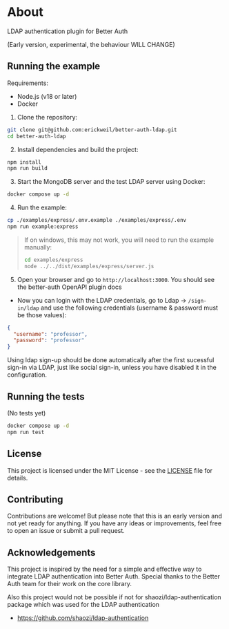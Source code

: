 # About
LDAP authentication plugin for Better Auth

(Early version, experimental, the behaviour WILL CHANGE)

## Running the example

Requirements:
- Node.js (v18 or later)
- Docker

1. Clone the repository:
```bash
git clone git@github.com:erickweil/better-auth-ldap.git
cd better-auth-ldap
```

2. Install dependencies and build the project:
```bash
npm install
npm run build
```

3. Start the MongoDB server and the test LDAP server using Docker:
```bash
docker compose up -d
```

4. Run the example:
```bash
cp ./examples/express/.env.example ./examples/express/.env
npm run example:express
```
> If on windows, this may not work, you will need to run the example manually:
> ```bash
> cd examples/express
> node ../../dist/examples/express/server.js
> ```

5. Open your browser and go to `http://localhost:3000`. You should see the better-auth OpenAPI plugin docs

- Now you can login with the LDAP credentials, go to Ldap -> `/sign-in/ldap` and use the following credentials (username & password must be those values):
```json
{
  "username": "professor",
  "password": "professor"
}
```

Using ldap sign-up should be done automatically after the first sucessful sign-in via LDAP, just like social sign-in, unless you have disabled it in the configuration.

## Running the tests

(No tests yet)
```bash
docker compose up -d
npm run test
```

## License
This project is licensed under the MIT License - see the [LICENSE](LICENSE) file for details.

## Contributing

Contributions are welcome! But please note that this is an early version and not yet ready for anything. If you have any ideas or improvements, feel free to open an issue or submit a pull request.

## Acknowledgements

This project is inspired by the need for a simple and effective way to integrate LDAP authentication into Better Auth. Special thanks to the Better Auth team for their work on the core library.

Also this project would not be possible if not for shaozi/ldap-authentication package which was used for the LDAP authentication
- https://github.com/shaozi/ldap-authentication